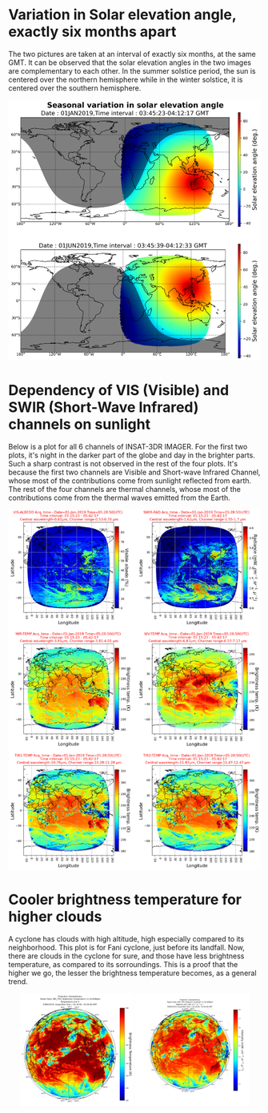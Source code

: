 # Variation in Solar elevation angle, exactly six months apart
The two pictures are taken at an interval of exactly six months, at the same GMT. 
It can be observed that the solar elevation angles in the two images are complementary to each other. In the summer solstice period, the sun is centered over the northern hemisphere
while in the winter solstice, it is centered over the southern hemisphere.

<p align= "center">
  <img src="variation in solar elevation with season.png" alt="Variation in solar elevation angle within a span of six months">
</p>

# Dependency of VIS (Visible) and SWIR (Short-Wave Infrared) channels on sunlight
Below is a plot for all 6 channels of INSAT-3DR IMAGER. For the first two plots, it's night in the darker part of the globe and day in the brighter parts. Such a sharp contrast is not observed in the rest of the four plots. It's because the first two channels are Visible and Short-wave Infrared Channel, whose most of the contributions come from sunlight reflected from earth. The rest of the four channels are thermal channels, whose most of the contributions come from the thermal waves emitted from the Earth.

  <p align= "center">
   <img src= "../../miscellaneous/images/Allchannelsplot.png" alt = "Distribution of different cloud types as a function of Latitude">
</p>

# Cooler brightness temperature for higher clouds
A cyclone has clouds with high altitude, high especially compared to its neighborhood. This plot is for Fani cyclone, just before its landfall. Now, there are clouds in the cyclone for sure, and those have less brightness temperature, as compared to its sorroundings. This is a proof that the higher we go, the lesser the brightness temperature becomes, as a general trend.

<p align="center">
  <img src="../../miscellaneous/images/Fani BT plot.png" width="45%" alt="Image 2">
  <img src="../../miscellaneous/images/Fani radiance plot.png" width="45%" alt="Image 1">
</p>
